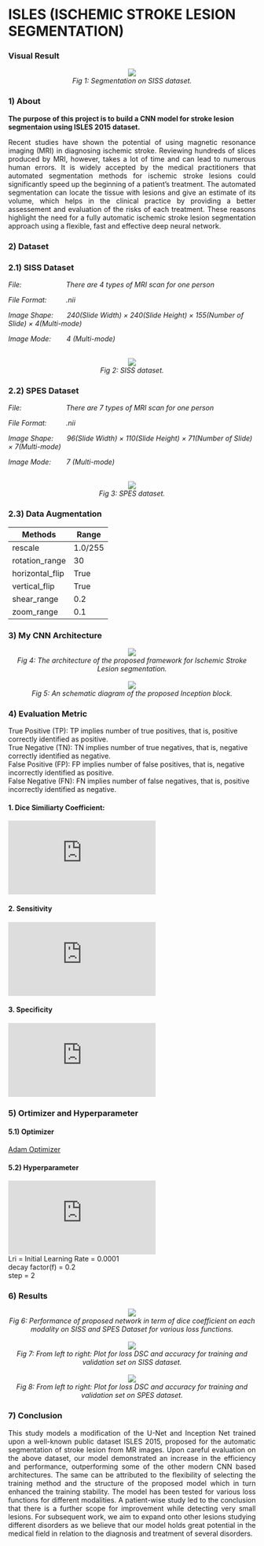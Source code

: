 # ISLES (ISCHEMIC STROKE LESION SEGMENTATION)

### Visual Result
<div align="center">
 <img src="./assets/result.fig.gif">
 <br>
 <em align="center">Fig 1: Segmentation on SISS dataset.</em>
</div>

### 1) About
**The purpose of this project is to build a CNN model for stroke lesion segmentaion using ISLES 2015 dataset.**
<p align="justify">Recent studies have shown the potential of using magnetic resonance imaging (MRI) in diagnosing ischemic stroke. Reviewing hundreds of slices produced by MRI, however, takes a lot of time and can lead to numerous human errors. It is widely accepted by the medical practitioners that automated segmentation methods for ischemic stroke lesions could significantly speed up the beginning of a patient’s treatment. The automated segmentation can locate the tissue with lesions and give an estimate of its volume, which helps in the clinical practice by providing a better assessement and evaluation of the risks of each treatment. These reasons highlight the need for a fully automatic ischemic stroke lesion segmentation approach using a flexible, fast and effective deep neural network.</p>

### 2) Dataset
### 2.1) SISS Dataset

*File:&nbsp;&nbsp;&nbsp;&nbsp;&nbsp;&nbsp;&nbsp;&nbsp;&nbsp;&nbsp;&nbsp;&nbsp;&nbsp;&nbsp;&nbsp;&nbsp;&nbsp;&nbsp;&nbsp;
&nbsp;&nbsp;&nbsp;There are 4 types of MRI scan for one person*

*File Format:&nbsp;&nbsp;&nbsp;&nbsp;&nbsp;&nbsp;&nbsp;&nbsp;&nbsp;
.nii*

*Image Shape:&nbsp;&nbsp;&nbsp;&nbsp;&nbsp;&nbsp;
240(Slide Width) × 240(Slide Height) × 155(Number of Slide) × 4(Multi-mode)*

*Image Mode:&nbsp;&nbsp;&nbsp;&nbsp;&nbsp;&nbsp;&nbsp;
4 (Multi-mode)*

<br>
<div align="center">
  <img src="./assets/siss.jpg">
 <br>
 <em align="center">Fig 2: SISS dataset.</em>
</div>


### 2.2) SPES Dataset

*File:&nbsp;&nbsp;&nbsp;&nbsp;&nbsp;&nbsp;&nbsp;&nbsp;&nbsp;&nbsp;&nbsp;&nbsp;&nbsp;&nbsp;&nbsp;&nbsp;&nbsp;&nbsp;&nbsp;
&nbsp;&nbsp;&nbsp;There are 7 types of MRI scan for one person*

*File Format:&nbsp;&nbsp;&nbsp;&nbsp;&nbsp;&nbsp;&nbsp;&nbsp;&nbsp;
.nii*

*Image Shape:&nbsp;&nbsp;&nbsp;&nbsp;&nbsp;&nbsp;
96(Slide Width) × 110(Slide Height) × 71(Number of Slide) × 7(Multi-mode)*

*Image Mode:&nbsp;&nbsp;&nbsp;&nbsp;&nbsp;&nbsp;&nbsp;
7 (Multi-mode)*

<br>
<div align="center">
  <img src="./assets/spes.jpg">
 <br>
 <em align="center">Fig 3: SPES dataset.</em>
</div>

### 2.3) Data Augmentation
|    Methods    |     Range     |
| ------------- | ------------- |
|   rescale     |   1.0/255     |
|rotation_range |    30         |
|horizontal_flip|    True       |
|vertical_flip  |    True       |
|shear_range    |    0.2        |
|zoom_range     |    0.1        |

### 3) My CNN Architecture
<div align="center">
 <img src="./assets/model.png">
 <br>
 <em align="center">Fig 4: The architecture of the proposed framework for Ischemic Stroke Lesion segmentation.</em>
 <br>
 <br>
 <img src="./assets/block.png">
 <br>
 <em align="center">Fig 5:  An schematic diagram of the proposed Inception block.</em>
</div>


### 4) Evaluation Metric
True Positive (TP): TP implies number of true positives, that is, positive correctly identified as positive.
<br>
True Negative (TN): TN implies number of true negatives, that is, negative correctly identified as negative.
<br>
False Positive (FP): FP implies number of false positives, that is, negative incorrectly identified as positive.
<br>
False Negative (FN): FN implies number of false negatives, that is, positive incorrectly identified as negative.
#### 1. Dice Similiarty Coefficient:
![DSC(Dice Similiarty Coefficient)=\frac{2N_{TP}}{2N_{TP}+ N_{FP}+N_{FN}}](https://latex.codecogs.com/svg.latex?%5C%20DSC%3D%5Cfrac%7B2N_%7BTP%7D%7D%7B2N_%7BTP%7D&plus;%20N_%7BFP%7D&plus;N_%7BFN%7D%7D)
<br>
#### 2. Sensitivity
![Sensitivity=\frac{N_{TP}}{N_{TP}+ N_{FN}}](https://latex.codecogs.com/svg.latex?SEN%3D%5Cfrac%7BN_%7BTP%7D%7D%7BN_%7BTP%7D&plus;%20N_%7BFN%7D%7D)
<br>
#### 3. Specificity
![Specificity=\frac{N_{TN}}{N_{TN}+ N_{FP}}](https://latex.codecogs.com/svg.latex?SPC%3D%5Cfrac%7BN_%7BTN%7D%7D%7BN_%7BTN%7D&plus;%20N_%7BFP%7D%7D)

### 5) Ortimizer and Hyperparameter
#### 5.1) Optimizer 
[Adam Optimizer](https://arxiv.org/pdf/1412.6980.pdf)
#### 5.2) Hyperparameter
![LearningRate=Lr_i * f^{(epoch / step)}](https://latex.codecogs.com/svg.latex?LearningRate%3DLr_i%20*%20f%5E%7B%28epoch%20/%20step%29%7D)
<br>
Lri = Initial Learning Rate = 0.0001
<br>
decay factor(f) = 0.2
<br>
step = 2

### 6) Results
<div align="center">
 <img src="./assets/result.png">
 <br>
 <em align="center">Fig 6: Performance of proposed network in term of dice coefficient on each modality on SISS and SPES Dataset for
various loss functions.</em>
 <br>
 <br>
 <img src="./assets/siss-plot.png">
 <br>
 <em align="center">Fig 7: From left to right: Plot for loss DSC and accuracy for training and validation set on SISS dataset.
</em>
 <br>
 <br>
 <img src="./assets/spes-plot.png">
 <br>
 <em align="center">Fig 8: From left to right: Plot for loss DSC and accuracy for training and validation set on SPES dataset.</em>
</div>

### 7) Conclusion
<p align="justify">This study models a modification of the U-Net and Inception
Net trained upon a well-known public dataset ISLES 2015,
proposed for the automatic segmentation of stroke lesion from
MR images. Upon careful evaluation on the above dataset,
our model demonstrated an increase in the efficiency and
performance, outperforming some of the other modern CNN
based architectures. The same can be attributed to the flexibility of selecting the training method and the structure of the
proposed model which in turn enhanced the training stability.
The model has been tested for various loss functions for
different modalities. A patient-wise study led to the conclusion that there is a further scope for improvement while detecting
very small lesions. For subsequent work, we aim to expand
onto other lesions studying different disorders as we believe
that our model holds great potential in the medical field in
relation to the diagnosis and treatment of several disorders.
</p>




